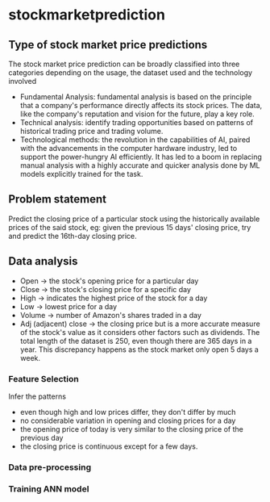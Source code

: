 # stockmarketprediction
## Type of stock market price predictions 
The stock market price prediction can be broadly classified into three categories depending on the usage, the dataset used and the technology involved 
- Fundamental Analysis: fundamental analysis is based on the principle that a company's performance directly affects its stock prices. The data, like the company's reputation and vision for the future, play a key role.
- Technical analysis: identify trading opportunities based on patterns of historical trading price and trading volume.
- Technological methods: the revolution in the capabilities of AI, paired with the advancements in the computer hardware industry, led to support the power-hungry AI efficiently. It has led to a boom in replacing manual analysis with a highly accurate and quicker analysis done by ML models explicitly trained for the task. 
## Problem statement 
Predict the closing price of a particular stock using the historically available prices of the said stock, eg: given the previous 15 days' closing price, try and predict the 16th-day closing price. 
## Data analysis 
- Open -> the stock's opening price for a particular day
- Close -> the stock's closing price for a specific day
- High -> indicates the highest price of the stock for a day
- Low -> lowest price for a day
- Volume -> number of Amazon's shares traded in a day
- Adj (adjacent) close -> the closing price but is a more accurate measure of the stock's value as it considers other factors such as dividends.
The total length of the dataset is 250, even though there are 365 days in a year. This discrepancy happens as the stock market only open 5 days a week.

### Feature Selection 
Infer the patterns 
- even though high and low prices differ, they don't differ by much
- no considerable variation in opening and closing prices for a day
- the opening price of today is very similar to the closing price of the previous day
- the closing price is continuous except for a few days.

### Data pre-processing 

### Training ANN model 
